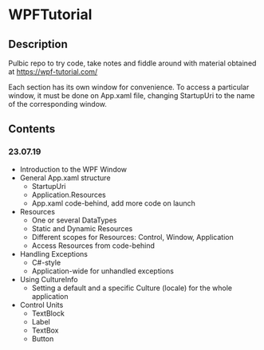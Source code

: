 # WPFTutorial

## Description

Pulbic repo to try code, take notes and fiddle around with material obtained at https://wpf-tutorial.com/

Each section has its own window for convenience. To access a particular window, it must be done on App.xaml file, changing StartupUri to the name of the corresponding window.

## Contents

### 23.07.19

- Introduction to the WPF Window
- General App.xaml structure
	- StartupUri
	- Application.Resources
	- App.xaml code-behind, add more code on launch
- Resources
	- One or several DataTypes
	- Static and Dynamic Resources
	- Different scopes for Resources: Control, Window, Application
	- Access Resources from code-behind
- Handling Exceptions
	- C#-style
	- Application-wide for unhandled exceptions
- Using CultureInfo
	- Setting a default and a specific Culture (locale) for the whole application
- Control Units
	- TextBlock
	- Label
	- TextBox
	- Button
